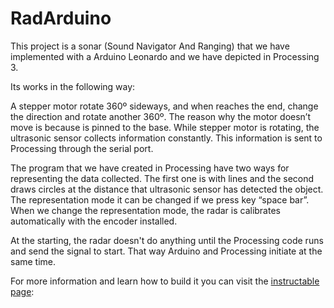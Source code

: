 # RadArduino
This project is a sonar (Sound Navigator And Ranging) that we have implemented with a Arduino Leonardo and we have depicted in Processing 3.

Its works in the following way:

A stepper motor rotate 360º sideways, and when reaches the end, change the direction and rotate another 360º. The reason why the motor doesn’t move is because is pinned to the base. While stepper motor is rotating, the ultrasonic sensor collects information constantly. This information is sent to Processing through the serial port.

The program that we have created in Processing have two ways for representing the data collected. The first one is with lines and the second draws circles at the distance that ultrasonic sensor has detected the object. The representation mode it can be changed if we press key “space bar”. When we change the representation mode, the radar is calibrates automatically with the encoder installed.

At the starting, the radar doesn't do anything until the Processing code runs and send the signal to start. That way Arduino and Processing initiate at the same time.

For more information and learn how to build it you can visit the [instructable page](https://www.instructables.com/id/RadArduino-Radar-Made-With-Arduino-Leonardo-and-Pr/):
